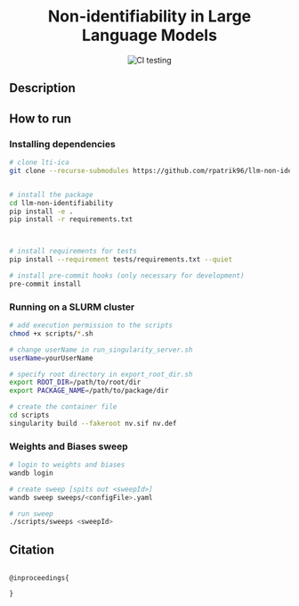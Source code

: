 <div align="center">    
 
# Non-identifiability in Large Language Models

[//]: # ([![Paper]&#40;http://img.shields.io/badge/arxiv-cs.LG:2311.18048-B31B1B.svg&#41;]&#40;https://arxiv.org/abs/2311.18048&#41;)

[//]: # ([![Conference]&#40;http://img.shields.io/badge/CI4TS@UAI-2023.svg&#41;]&#40;https://sites.google.com/view/ci4ts2023/accepted-papers?authuser=0&#41;)

![CI testing](https://github.com/rpatrik96/llm-non-identifiability/workflows/CI%20testing/badge.svg?branch=main&event=push)

</div>
 
## Description   


## How to run

### Installing dependencies

```bash
# clone lti-ica   
git clone --recurse-submodules https://github.com/rpatrik96/llm-non-identifiability


# install the package   
cd llm-non-identifiability
pip install -e .   
pip install -r requirements.txt



# install requirements for tests
pip install --requirement tests/requirements.txt --quiet

# install pre-commit hooks (only necessary for development)
pre-commit install
 ```   

### Running on a SLURM cluster

```bash
# add execution permission to the scripts
chmod +x scripts/*.sh

# change userName in run_singularity_server.sh
userName=yourUserName

# specify root directory in export_root_dir.sh
export ROOT_DIR=/path/to/root/dir
export PACKAGE_NAME=/path/to/package/dir

# create the container file
cd scripts
singularity build --fakeroot nv.sif nv.def
```

### Weights and Biases sweep

```bash
# login to weights and biases
wandb login

# create sweep [spits out <sweepId>]
wandb sweep sweeps/<configFile>.yaml

# run sweep
./scripts/sweeps <sweepId>
```

## Citation   

```

@inproceedings{
 
}

```   
